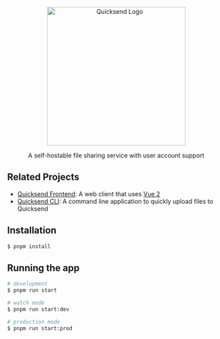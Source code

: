 <p align="center">
  <a href="https://github.com/quicksend" target="blank">
    <img src="https://raw.githubusercontent.com/quicksend/quicksend/master/src/assets/logo/vector/default-monochrome.svg" width="320" alt="Quicksend Logo" />
  </a>
</p>
  
<p align="center">A self-hostable file sharing service with user account support</p>

## Related Projects
- [Quicksend Frontend](https://github.com/quicksend/quicksend): A web client that uses [Vue 2](https://vuejs.org/)
- [Quicksend CLI](https://github.com/quicksend/cli): A command line application to quickly upload files to Quicksend

## Installation

```bash
$ pnpm install
```

## Running the app

```bash
# development
$ pnpm run start

# watch mode
$ pnpm run start:dev

# production mode
$ pnpm run start:prod
```
